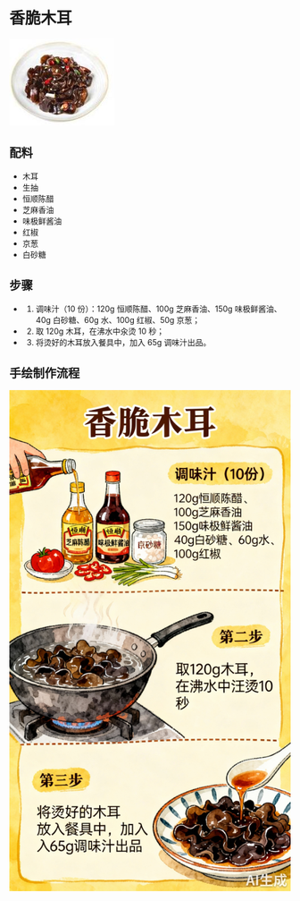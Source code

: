 # 香脆木耳

![香脆木耳](../images/香脆木耳.jpg)


## 配料
- 木耳
- 生抽
- 恒顺陈醋
- 芝麻香油
- 味极鲜酱油
- 红椒
- 京葱
- 白砂糖

## 步骤
- 1. 调味汁（10 份）：120g 恒顺陈醋、100g 芝麻香油、150g 味极鲜酱油、40g 白砂糖、60g 水、100g 红椒、50g 京葱；
- 2. 取 120g 木耳，在沸水中汆烫 10 秒；
- 3. 将烫好的木耳放入餐具中，加入 65g 调味汁出品。


## 手绘制作流程

![手绘制作流程](../images/烫菜/香脆木耳.jpg)
